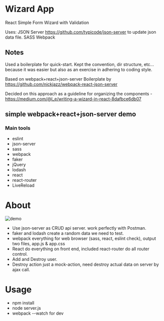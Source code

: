 # Wizard App
React Simple Form Wizard with Validation


Uses:
JSON Server https://github.com/typicode/json-server to update json data file.
SASS
Webpack


## Notes
Used a boilerplate for quick-start. Kept the convention, dir structure, etc... because it was easier but also as an exercise in adhering to coding style.

Based on webpack+react+json-server Boilerplate by 
https://github.com/nickjazz/webpack-react-json-server

Decided on this approach as a guideline for organizing the components - https://medium.com/@l_e/writing-a-wizard-in-react-8dafbce6db07



## simple webpack+react+json-server demo

### Main tools
* eslint
* json-server
* sass
* webpack
* faker
* jQuery
* lodash
* react
* react-router
* LiveReload

About
====================
![demo](http://i.imgur.com/Nw2ecNG.png)

- Use json-server as CRUD api server. work perfectly with Postman.
- faker and lodash create a random data we need to test.
- webpack everything for web browser (sass, react, eslint check), output two files, app.js & app.css
- React do everything on front end, included react-router do all router control.
- Add and Destroy user.
- Destroy action just a mock-action, need destroy actual data on server by ajax call.

Usage
====================
* npm install
* node server.js
* webpack --watch for dev
